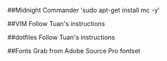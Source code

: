 ##Midnight Commander
'sudo apt-get install mc -y'

##VIM
Follow Tuan's instructions

##dotfiles
Follow Tuan's instructions

##Fonts
Grab from Adobe Source Pro fontset
